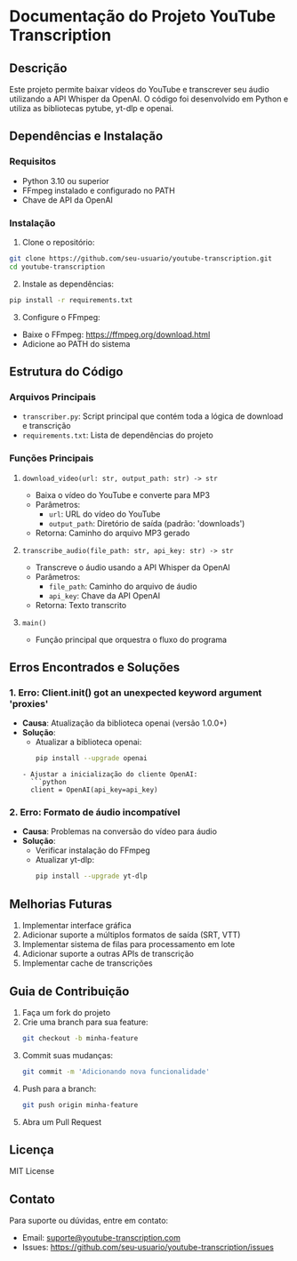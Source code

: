 # Documentação do Projeto YouTube Transcription

## Descrição
Este projeto permite baixar vídeos do YouTube e transcrever seu áudio utilizando a API Whisper da OpenAI. O código foi desenvolvido em Python e utiliza as bibliotecas pytube, yt-dlp e openai.

## Dependências e Instalação

### Requisitos
- Python 3.10 ou superior
- FFmpeg instalado e configurado no PATH
- Chave de API da OpenAI

### Instalação
1. Clone o repositório:
```bash
git clone https://github.com/seu-usuario/youtube-transcription.git
cd youtube-transcription
```

2. Instale as dependências:
```bash
pip install -r requirements.txt
```

3. Configure o FFmpeg:
- Baixe o FFmpeg: https://ffmpeg.org/download.html
- Adicione ao PATH do sistema

## Estrutura do Código

### Arquivos Principais
- `transcriber.py`: Script principal que contém toda a lógica de download e transcrição
- `requirements.txt`: Lista de dependências do projeto

### Funções Principais
1. `download_video(url: str, output_path: str) -> str`
   - Baixa o vídeo do YouTube e converte para MP3
   - Parâmetros:
     - `url`: URL do vídeo do YouTube
     - `output_path`: Diretório de saída (padrão: 'downloads')
   - Retorna: Caminho do arquivo MP3 gerado

2. `transcribe_audio(file_path: str, api_key: str) -> str`
   - Transcreve o áudio usando a API Whisper da OpenAI
   - Parâmetros:
     - `file_path`: Caminho do arquivo de áudio
     - `api_key`: Chave da API OpenAI
   - Retorna: Texto transcrito

3. `main()`
   - Função principal que orquestra o fluxo do programa

## Erros Encontrados e Soluções

### 1. Erro: Client.__init__() got an unexpected keyword argument 'proxies'
- **Causa**: Atualização da biblioteca openai (versão 1.0.0+)
- **Solução**: 
  - Atualizar a biblioteca openai:
    ```bash
    pip install --upgrade openai
  ```
  - Ajustar a inicialização do cliente OpenAI:
    ```python
    client = OpenAI(api_key=api_key)
    ```

### 2. Erro: Formato de áudio incompatível
- **Causa**: Problemas na conversão do vídeo para áudio
- **Solução**: 
  - Verificar instalação do FFmpeg
  - Atualizar yt-dlp:
    ```bash
    pip install --upgrade yt-dlp
    ```

## Melhorias Futuras

1. Implementar interface gráfica
2. Adicionar suporte a múltiplos formatos de saída (SRT, VTT)
3. Implementar sistema de filas para processamento em lote
4. Adicionar suporte a outras APIs de transcrição
5. Implementar cache de transcrições

## Guia de Contribuição

1. Faça um fork do projeto
2. Crie uma branch para sua feature:
   ```bash
   git checkout -b minha-feature
   ```
3. Commit suas mudanças:
   ```bash
   git commit -m 'Adicionando nova funcionalidade'
   ```
4. Push para a branch:
   ```bash
   git push origin minha-feature
   ```
5. Abra um Pull Request

## Licença
MIT License

## Contato
Para suporte ou dúvidas, entre em contato:
- Email: suporte@youtube-transcription.com
- Issues: https://github.com/seu-usuario/youtube-transcription/issues
